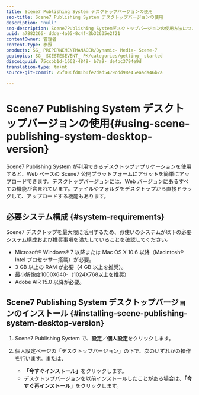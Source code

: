 ```yaml
---
title: Scene7 Publishing System デスクトップバージョンの使用
seo-title: Scene7 Publishing System デスクトップバージョンの使用
description: 'null'
seo-description: Scene7Publishing Systemデスクトップバージョンの使用方法について説明します。
uuid: a7882266- ddde-4a05-8c4f-2b32635e2f21
contentOwner: 管理者
content-type: 参照
products: SG_ PREPERNEMENTMANAGER/Dynamic- Media- Scene-7
geptopics: SG_ SCESTESEVENT_ PK/categories/getting_ started
discoiquuid: 75ccbb1d-1662-4849- b7a9- de4bc3794e9d
translation-type: tm+mt
source-git-commit: 75f006fd81b0fe2dad5479cdd98e45eaada46b2a

---
```



# Scene7 Publishing System デスクトップバージョンの使用{#using-scene-publishing-system-desktop-version}

Scene7 Publishing System が利用できるデスクトップアプリケーションを使用すると、Web ベースの Scene7 公開プラットフォームにアセットを簡単にアップロードできます。デスクトップバージョンには、Web バージョンにあるすべての機能が含まれています。ファイルやフォルダをデスクトップから直接ドラッグして、アップロードする機能もあります。

## 必要システム構成 {#system-requirements}

Scene7 デスクトップを最大限に活用するため、お使いのシステムが以下の必要システム構成および推奨事項を満たしていることを確認してください。

* Microsoft® Windows® 7 以降または Mac OS X 10.6 以降（Macintosh® Intel プロセッサー搭載）が必要。
* 3 GB 以上の RAM が必要（4 GB 以上を推奨）。
* 最小解像度1000X640-（1024X768以上を推奨）
* Adobe AIR 15.0 以降が必要。

## Scene7 Publishing System デスクトップバージョンのインストール {#installing-scene-publishing-system-desktop-version}

1. Scene7 Publishing System で、**設定**／**個人設定**&#x200B;をクリックします。
1. 個人設定ページの「デスクトップバージョン」の下で、次のいずれかの操作を行います。または、

   * **「今すぐインストール」**&#x200B;をクリックします。
   * デスクトップバージョンを以前インストールしたことがある場合は、**「今すぐ再インストール」**&#x200B;をクリックします。

